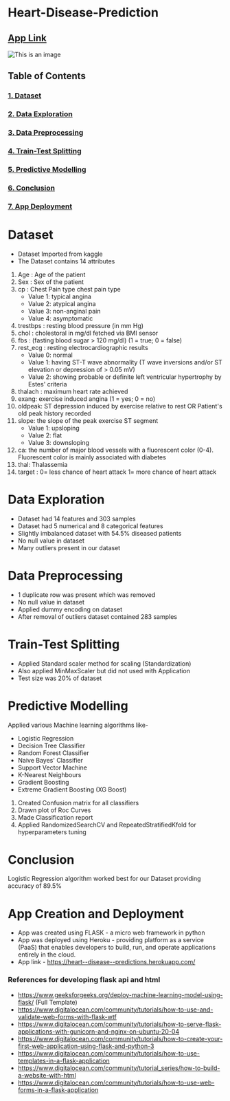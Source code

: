 # Heart-Disease-Prediction

## [App Link](https://heart--disease--predictions.herokuapp.com/)

![This is an image](https://www.bhaktiphotos.com/wp-content/uploads/2018/04/Mahadev-Bhagwan-Photo-for-Devotee.jpg)

## Table of Contents
### [1. Dataset](#dataset)
### [2. Data Exploration](#data-exploration)
### [3. Data Preprocessing](#data-preprocessing)
### [4. Train-Test Splitting](#train-test-splitting)
### [5. Predictive Modelling](#predictive-modelling)
### [6. Conclusion](#conclusion)
### [7. App Deployment](#app-creation-and-deployment)

# Dataset
* Dataset Imported from kaggle
* The Dataset contains 14 attributes
1. Age : Age of the patient
2. Sex : Sex of the patient
3. cp : Chest Pain type chest pain type
   * Value 1: typical angina
   * Value 2: atypical angina
   * Value 3: non-anginal pain
   * Value 4: asymptomatic
4. trestbps : resting blood pressure (in mm Hg)
5. chol : cholestoral in mg/dl fetched via BMI sensor
6. fbs : (fasting blood sugar > 120 mg/dl) (1 = true; 0 = false)
7. rest_ecg : resting electrocardiographic results
    * Value 0: normal
    * Value 1: having ST-T wave abnormality (T wave inversions and/or ST elevation or depression of > 0.05 mV)
    * Value 2: showing probable or definite left ventricular hypertrophy by Estes' criteria
8. thalach : maximum heart rate achieved
9. exang: exercise induced angina (1 = yes; 0 = no)
10. oldpeak: ST depression induced by exercise relative to rest OR Patient's old peak history recorded
11. slope: the slope of the peak exercise ST segment
    * Value 1: upsloping
    * Value 2: flat
    * Value 3: downsloping
12. ca: the number of major blood vessels with a fluorescent color (0-4). Fluorescent color is mainly associated with diabetes
13. thal: Thalassemia
14. target : 0= less chance of heart attack 1= more chance of heart attack


# Data Exploration
- Dataset had 14 features and 303 samples
- Dataset had 5 numerical and 8 categorical features
- Slightly imbalanced dataset with 54.5% diseased patients
- No null value in dataset
- Many outliers present in our dataset

# Data Preprocessing
- 1 duplicate row was present which was removed
- No null value in dataset
- Applied dummy encoding on dataset
- After removal of outliers dataset contained 283 samples

# Train-Test Splitting
- Applied Standard scaler method for scaling (Standardization) 
- Also applied MinMaxScaler but did not used with Application
- Test size was 20% of dataset

# Predictive Modelling
Applied various Machine learning algorithms like-
- Logistic Regression
- Decision Tree Classifier
- Random Forest Classifier
- Naive Bayes' Classifier
- Support Vector Machine
- K-Nearest Neighbours
- Gradient Boosting
- Extreme Gradient Boosting (XG Boost)

1. Created Confusion matrix for all classifiers
2. Drawn plot of Roc Curves
3. Made Classification report
4. Applied RandomizedSearchCV and RepeatedStratifiedKfold for hyperparameters tuning

# Conclusion
Logistic Regression algorithm worked best for our Dataset providing accuracy of 89.5%

# App Creation and Deployment
- App was created using FLASK - a micro web framework in python
- App was deployed using Heroku - providing platform as a service (PaaS) that enables developers to build, run, and operate applications entirely in the cloud.
- App link - https://heart--disease--predictions.herokuapp.com/



### References for developing flask api and html
*   https://www.geeksforgeeks.org/deploy-machine-learning-model-using-flask/   (Full Template)
*   https://www.digitalocean.com/community/tutorials/how-to-use-and-validate-web-forms-with-flask-wtf
*   https://www.digitalocean.com/community/tutorials/how-to-serve-flask-applications-with-gunicorn-and-nginx-on-ubuntu-20-04
*   https://www.digitalocean.com/community/tutorials/how-to-create-your-first-web-application-using-flask-and-python-3
*   https://www.digitalocean.com/community/tutorials/how-to-use-templates-in-a-flask-application
*   https://www.digitalocean.com/community/tutorial_series/how-to-build-a-website-with-html
*   https://www.digitalocean.com/community/tutorials/how-to-use-web-forms-in-a-flask-application
